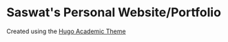 # Saswat's Personal Website/Portfolio

Created using the [Hugo Academic Theme](https://github.com/wowchemy/starter-hugo-academic)
